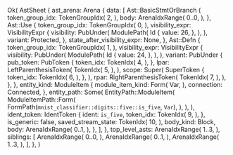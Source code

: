 Ok(
    AstSheet {
        ast_arena: Arena {
            data: [
                Ast::BasicStmtOrBranch {
                    token_group_idx: TokenGroupIdx(
                        2,
                    ),
                    body: ArenaIdxRange(
                        0..0,
                    ),
                },
                Ast::Use {
                    token_group_idx: TokenGroupIdx(
                        0,
                    ),
                    visibility_expr: VisibilityExpr {
                        visibility: PubUnder(
                            ModulePath(
                                Id {
                                    value: 26,
                                },
                            ),
                        ),
                        variant: Protected,
                    },
                    state_after_visibility_expr: None,
                },
                Ast::Defn {
                    token_group_idx: TokenGroupIdx(
                        1,
                    ),
                    visibility_expr: VisibilityExpr {
                        visibility: PubUnder(
                            ModulePath(
                                Id {
                                    value: 24,
                                },
                            ),
                        ),
                        variant: PubUnder {
                            pub_token: PubToken {
                                token_idx: TokenIdx(
                                    4,
                                ),
                            },
                            lpar: LeftParenthesisToken(
                                TokenIdx(
                                    5,
                                ),
                            ),
                            scope: Super(
                                SuperToken {
                                    token_idx: TokenIdx(
                                        6,
                                    ),
                                },
                            ),
                            rpar: RightParenthesisToken(
                                TokenIdx(
                                    7,
                                ),
                            ),
                        },
                    },
                    entity_kind: ModuleItem {
                        module_item_kind: Form(
                            Var,
                        ),
                        connection: Connected,
                    },
                    entity_path: Some(
                        EntityPath::ModuleItem(
                            ModuleItemPath::Form(
                                FormPath(`mnist_classifier::digits::five::is_five`, `Var`),
                            ),
                        ),
                    ),
                    ident_token: IdentToken {
                        ident: `is_five`,
                        token_idx: TokenIdx(
                            9,
                        ),
                    },
                    is_generic: false,
                    saved_stream_state: TokenIdx(
                        10,
                    ),
                    body_kind: Block,
                    body: ArenaIdxRange(
                        0..1,
                    ),
                },
            ],
        },
        top_level_asts: ArenaIdxRange(
            1..3,
        ),
        siblings: [
            ArenaIdxRange(
                0..0,
            ),
            ArenaIdxRange(
                0..1,
            ),
            ArenaIdxRange(
                1..3,
            ),
        ],
    },
)
